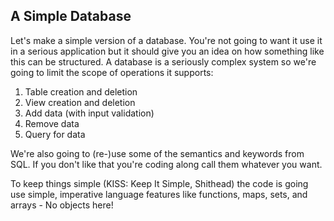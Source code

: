 ## A Simple Database

Let's make a simple version of a database. You're not going to want it use it in a serious application but it should give you an idea on how something like this can be structured. A database is a seriously complex system so we're going to limit the scope of operations it supports:

1. Table creation and deletion
2. View creation and deletion
3. Add data (with input validation)
4. Remove data 
5. Query for data

We're also going to (re-)use some of the semantics and keywords from SQL. If you don't like that you're coding along call them whatever you want.

To keep things simple (KISS: Keep It Simple, Shithead) the code is going use simple, imperative language features like functions, maps, sets, and arrays - No objects here!